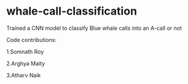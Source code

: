 # whale-call-classification
Trained a CNN model to classify Blue whale calls into an A-call or not

Code contributions:

1.Somnath Roy

2.Arghya Maity

3.Atharv Naik
